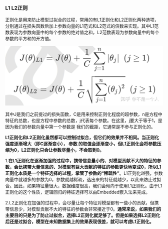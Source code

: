 ### L1 L2正则
正则化是用来防止模型过拟合的过程，常用的有L1正则化和L2正则化两种选项，分别通过在损失函数后加上参数向量的L1范式和L2范式的倍数来实现。其中L1范数表现为参数向量中的每个参数的绝对值之和，L2范数表现为参数向量中的每个参数的平方和的开方值。

![avatar](https://github.com/coderGray1296/code/blob/master/%E6%9C%BA%E5%99%A8%E5%AD%A6%E4%B9%A0%E5%A4%8D%E4%B9%A0/pictures/L%E6%AD%A3%E5%88%99.jpg)

其中J是我们之前提过的损失函数，C是用来控制正则化程度的超参数，n是方程中特征的总数，也是方程中参数的总数，j代表每个参数。在这里，j要大于等于1，是因为我们的参数向量中第一个参数是 我们的截距，它通常是不参与正则化的。

**L1正则化和L2正则化虽然都可以控制过拟合，但它们的效果并不相同。当正则化强度逐渐增大（即C逐渐变小）， 参数 的取值会逐渐变小，但L1正则化会将参数压缩为0，L2正则化只会让参数尽量小，不会取到0。**

1.**在L1正则化在逐渐加强的过程中，携带信息量小的、对模型贡献不大的特征的参数，会比携带大量信息的、对模型有巨大贡献的特征的参数更快地变成0，所以L1正则化本质是一个特征选择的过程，掌管了参数的“稀疏性”**。L1正则化越强，参数向量中就越多的参数为0，参数就越稀疏，选出来的特征就越少，以此来防止过拟合。因此，如果特征量很大，数据维度很高，我们会倾向于使用L1正则化。由于L1正则化的这个性质，逻辑回归的特征选择可以由Embedded嵌入法来完成。

2.L2正则化在加强的过程中，会尽量让每个特征对模型都有一些小的贡献，但携带信息少，对模型贡献不大的特征的参数会非常接近于0。**通常来说，如果我们的主要目的只是为了防止过拟合，选择L2正则化就足够了。但是如果选择L2正则化后还是过拟合，模型在未知数据集上的效果表现很差，就可以考虑L1正则化。**
